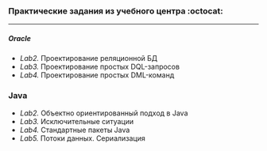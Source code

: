 ### Практические задания из учебного центра :octocat:
----------------------------------------------------------------

##### Oracle

  - _Lab2._ Проектирование реляционной БД
  - _Lab3._ Проектирование простых DQL-запросов 
  - _Lab4._ Проектирование простых DML-команд 
  
### Java

  - _Lab2._ Объектно ориентированный подход в Java
  - _Lab3._ Исключительные ситуации
  - _Lab4._ Стандартные пакеты Java
  - _Lab5._ Потоки данных. Сериализация
